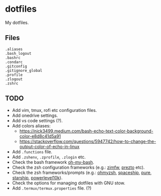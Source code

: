 # dotfiles
My dotfiles.

## Files

```
.aliases
.bash_logout
.bashrc
.condarc
.gitconfig
.gitignore_global
.profile
.zlogout
.zshrc
```

## TODO

- Add vim, tmux, rofi etc configuration files.
- Add onedrive settings.
- Add vs code settings (?).
- Add colors aliases:
  - https://nick3499.medium.com/bash-echo-text-color-background-color-e8d8c41d5a91
  - https://stackoverflow.com/questions/5947742/how-to-change-the-output-color-of-echo-in-linux
- Add `.functions` file.
- Add `.zshenv`, `.zprofile`, `.zlogin` etc.
- Check the bash framework [oh-my-bash](https://github.com/ohmybash/oh-my-bash).
- Check the zsh configuration frameworks (e.g.: [zimfw](https://github.com/zimfw/zimfw), [prezto](https://github.com/sorin-ionescu/prezto) etc).
- Check the zsh frameworks/prompts (e.g.: [ohmyzsh](https://github.com/ohmyzsh/ohmyzsh), [spaceship](https://spaceship-prompt.sh/), [pure](https://github.com/sindresorhus/pure), [starship](https://starship.rs/), [powerlevel10k](https://github.com/romkatv/powerlevel10k)).
- Check the options for managing dotfiles with GNU stow.
- Add `.termux/termux.properties` file. (?)
